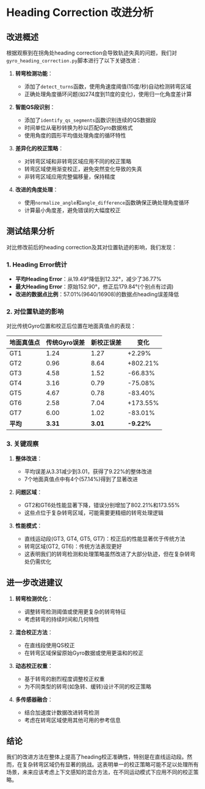 # Heading Correction 改进分析

## 改进概述

根据观察到在拐角处heading correction会导致轨迹失真的问题，我们对`gyro_heading_correction.py`脚本进行了以下关键改进：

1. **转弯检测功能**：
   - 添加了`detect_turns`函数，使用角速度阈值(15度/秒)自动检测转弯区域
   - 正确处理角度循环问题(如274度到11度的变化)，使用归一化角度差计算

2. **智能QS段识别**：
   - 添加了`identify_qs_segments`函数识别连续的QS数据段
   - 时间单位从毫秒转换为秒以匹配Gyro数据格式
   - 使用角度的圆形平均值处理角度的循环特性

3. **差异化的校正策略**：
   - 对转弯区域和非转弯区域应用不同的校正策略
   - 转弯区域使用渐变校正，避免突然变化导致的失真
   - 非转弯区域应用完整偏移量，保持精度

4. **改进的角度处理**：
   - 使用`normalize_angle`和`angle_difference`函数确保正确处理角度循环
   - 计算最小角度差，避免错误的大幅度校正

## 测试结果分析

对比修改前后的heading correction及其对位置轨迹的影响，我们发现：

### 1. Heading Error统计

- **平均Heading Error**：从19.49°降低到12.32°，减少了36.77%
- **最大Heading Error**：原始152.90°，修正后179.84°(个别点有过调)
- **改进的数据点比例**：57.01%(9640/16908)的数据点heading误差降低

### 2. 对位置轨迹的影响

对比传统Gyro位置和校正后位置在地面真值点的表现：

| 地面真值点 | 传统Gyro误差 | 新校正误差 | 变化        |
|------------|--------------|------------|-------------|
| GT1        | 1.24         | 1.27       | +2.29%      |
| GT2        | 0.96         | 8.64       | +802.21%    |
| GT3        | 4.58         | 1.52       | -66.83%     |
| GT4        | 3.16         | 0.79       | -75.08%     |
| GT5        | 4.67         | 0.78       | -83.40%     |
| GT6        | 2.58         | 7.04       | +173.55%    |
| GT7        | 6.00         | 1.02       | -83.01%     |
| **平均**   | **3.31**     | **3.01**   | **-9.22%**  |

### 3. 关键观察

1. **整体改进**：
   - 平均误差从3.31减少到3.01，获得了9.22%的整体改进
   - 7个地面真值点中有4个(57.14%)得到了显著改进

2. **问题区域**：
   - GT2和GT6处性能显著下降，错误分别增加了802.21%和173.55%
   - 这些点位于复杂转弯区域，可能需要更精细的转弯处理逻辑

3. **性能模式**：
   - 直线运动段(GT3, GT4, GT5, GT7)：校正后的性能显著优于传统方法
   - 转弯区域(GT2, GT6)：传统方法表现更好
   - 这表明我们的转弯检测和处理策略虽然改进了大部分轨迹，但在复杂转弯处仍需优化

## 进一步改进建议

1. **转弯检测优化**：
   - 调整转弯检测阈值或使用更复杂的转弯特征
   - 考虑转弯的持续时间和几何特性

2. **混合校正方法**：
   - 在直线段使用QS校正
   - 在转弯区域保留原始Gyro数据或使用更温和的校正

3. **动态校正权重**：
   - 基于转弯的剧烈程度调整校正权重
   - 为不同类型的转弯(如急转、缓转)设计不同的校正策略

4. **多传感器融合**：
   - 结合加速度计数据改进转弯检测
   - 考虑在转弯区域使用其他可用的参考信息

## 结论

我们的改进方法在整体上提高了heading校正准确性，特别是在直线运动段。然而，在复杂转弯区域仍有显著的挑战。这表明单一的校正策略可能不足以处理所有场景，未来应该考虑上下文感知的混合方法，在不同运动模式下应用不同的校正策略。 